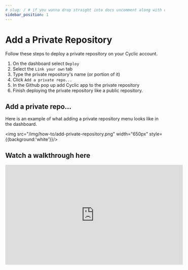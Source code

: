 ```yaml
---
# slug: / # if you wanna drop straight into docs uncomment along with config change
sidebar_position: 1
---
```


# Add a Private Repository

Follow these steps to deploy a private repository on your Cyclic account.

1. On the dashboard select `Deploy`
1. Select the `Link your own` tab
1. Type the private repository's name (or portion of it)
1. Click `Add a private repo...`
1. In the Github pop up add Cyclic app to the private repository
1. Finish deploying the private repository like a public repository.

## Add a private repo...

Here is an example of what adding a private repository menu looks like in the dashboard.

<img src="/img/how-to/add-private-repository.png" width="650px" style={{background:'white'}}/>

## Watch a walkthrough here

<iframe width="560" height="315" src="https://www.youtube.com/embed/rNHaKj3CGEk" title="YouTube video player" frameborder="0" allow="accelerometer; autoplay; clipboard-write; encrypted-media; gyroscope; picture-in-picture; web-share" allowfullscreen></iframe>


